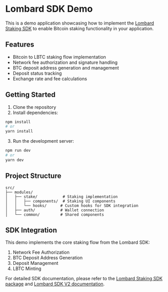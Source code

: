 # Lombard SDK Demo

This is a demo application showcasing how to implement the [Lombard Staking SDK](https://docs.lombard.finance/developers/staking-sdk/staking-sdk-v2) to enable Bitcoin staking functionality in your application.

## Features

- Bitcoin to LBTC staking flow implementation
- Network fee authorization and signature handling
- BTC deposit address generation and management
- Deposit status tracking
- Exchange rate and fee calculations

## Getting Started

1. Clone the repository
2. Install dependencies:
```bash
npm install
# or
yarn install
```

3. Run the development server:
```bash
npm run dev
# or
yarn dev
```

## Project Structure

```
src/
├── modules/
│   ├── stake/           # Staking implementation
│   │   ├── components/  # Staking UI components
│   │   └── hooks/      # Custom hooks for SDK integration
│   ├── auth/           # Wallet connection
│   └── common/         # Shared components
```

## SDK Integration

This demo implements the core staking flow from the Lombard SDK:

1. Network Fee Authorization
2. BTC Deposit Address Generation
3. Deposit Management
4. LBTC Minting

For detailed SDK documentation, please refer to the [Lombard Staking SDK package](https://docs.lombard.finance/developers/staking-sdk/staking-sdk-v2) and [Lombard SDK V2 documentation](https://docs.lombard.finance/developers/staking-sdk/staking-sdk-v2).

